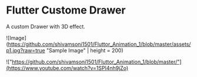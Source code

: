 # Flutter Custome Drawer

A custom Drawer with 3D effect.

![Image](https://github.com/shivamsoni1501/Fluttor_Animation_1/blob/master/assets/p1.jpg?raw=true "Sample Image" | height = 200)

!["https://github.com/shivamsoni1501/Fluttor_Animation_1/blob/master/"](https://www.youtube.com/watch?v=1SPl4nh9jZo)
